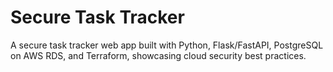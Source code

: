 # Secure Task Tracker
A secure task tracker web app built with Python, Flask/FastAPI, PostgreSQL on AWS RDS, and Terraform, showcasing cloud security best practices.
